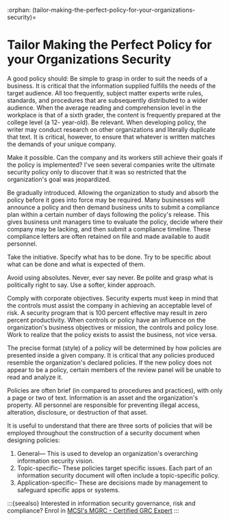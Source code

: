 :orphan:
(tailor-making-the-perfect-policy-for-your-organizations-security)=
# Tailor Making the Perfect Policy for your Organizations Security
 
A good policy should: Be simple to grasp in order to suit the needs of a business. It is critical that the information supplied fulfills the needs of the target audience. All too frequently, subject matter experts write rules, standards, and procedures that are subsequently distributed to a wider audience. When the average reading and comprehension level in the workplace is that of a sixth grader, the content is frequently prepared at the college level (a 12- year-old). Be relevant. When developing policy, the writer may conduct research on other organizations and literally duplicate that text. It is critical, however, to ensure that whatever is written matches the demands of your unique company.

Make it possible. Can the company and its workers still achieve their goals if the policy is implemented? I've seen several companies write the ultimate security policy only to discover that it was so restricted that the organization's goal was jeopardized.

Be gradually introduced. Allowing the organization to study and absorb the policy before it goes into force may be required. Many businesses will announce a policy and then demand business units to submit a compliance plan within a certain number of days following the policy's release. This gives business unit managers time to evaluate the policy, decide where their company may be lacking, and then submit a compliance timeline. These compliance letters are often retained on file and made available to audit personnel.

Take the initiative. Specify what has to be done. Try to be specific about what can be done and what is expected of them.

Avoid using absolutes. Never, ever say never. Be polite and grasp what is politically right to say. Use a softer, kinder approach.

Comply with corporate objectives. Security experts must keep in mind that the controls must assist the company in achieving an acceptable level of risk. A security program that is 100 percent effective may result in zero percent productivity. When controls or policy have an influence on the organization's business objectives or mission, the controls and policy lose. Work to realize that the policy exists to assist the business, not vice versa.

The precise format (style) of a policy will be determined by how policies are presented inside a given company. It is critical that any policies produced resemble the organization's declared policies. If the new policy does not appear to be a policy, certain members of the review panel will be unable to read and analyze it.

Policies are often brief (in compared to procedures and practices), with only a page or two of text. Information is an asset and the organization's property. All personnel are responsible for preventing illegal access, alteration, disclosure, or destruction of that asset.

It is useful to understand that there are three sorts of policies that will be employed throughout the construction of a security document when designing policies:

1. General— This is used to develop an organization's overarching information security vision.
2. Topic-specific– These policies target specific issues. Each part of an information security document will often include a topic-specific policy.
3. Application-specific– These are decisions made by management to safeguard specific apps or systems.

:::{seealso}
Interested in information security governance, risk and compliance? Enrol in [MCSI's MGRC - Certified GRC Expert](https://www.mosse-institute.com/certifications/mgrc-certified-grc-practitioner.html)
:::